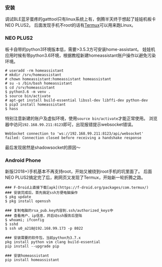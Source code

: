 ### 安装
调试BLE蓝牙蛋疼的gatttool只有linux系统上有，倒腾半天终于想起了娃娃机板卡NEO PLUS2。
后面发现手机不root的话有[Termux](https://github.com/termux/termux-app)可以用来跑Linux。


### NEO PLUS2
板卡自带的python3环境版本低，需要>3.5.3方可安装home-assistant。
娃娃机应用时候有带python3.6环境，根据教程新建homeassistant账户操作以避免污染环境。

```shell
# useradd -rm homeassistant
# mkdir /srv/homeassistant
# chown homeassistant:homeassistant homeassistant
# su -s /bin/bash homeassistant
$ cd /srv/homeassistant
$ python3.6 -m venv .
$ source bin/activate
# apt-get install build-essential libssl-dev libffi-dev python-dev
$ pip3 install homeassistant
$ hass
```

特别注意新建的账户及虚拟环境，使用`source bin/activate`才能正常使用。
浏览器中访问`192.168.99.211:8123`即可，出现报错提示websocket错误。

```log
WebSocket connection to 'ws://192.168.99.211:8123/api/websocket' failed: Connection closed before receiving a handshake response
```
最后发现居然是shadowsocket的原因～


### Android Phone
新版(2018+)手机基本不再支持root，开始又被绕到root手机的坑里面了。
后面NEO PLUS2搞定完了后，刷网页又发现了Termux，开始新一轮折腾之路。

``` shell
### F-Droid上直接下载[apk](https://f-droid.org/packages/com.termux/)
### 安装完成后，首先搞定ssh方便电脑操作
$ pkg update
$ pkg install openssh

### 复制电脑的rsa_pub.key内容到.ssh/authorized_keys中
### 查看用户、ip信息，并启动ssh服务后登陆
$ whoami; ifconfig
$ sshd
$ ssh u0_a218@192.168.99.173 -p 8022

### 安装需要的软件包，当前python为3.7.x
pkg install python vim clang build-essential
pip install --upgrade pip

### 安装homeassistant
pip install homeassistant
```
